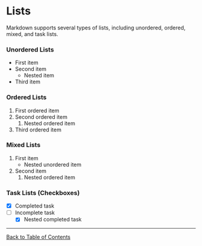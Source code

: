 # Lists

Markdown supports several types of lists, including unordered, ordered, mixed, and task lists.

### Unordered Lists

- First item
- Second item
  - Nested item
- Third item

### Ordered Lists

1. First ordered item
2. Second ordered item
   1. Nested ordered item
3. Third ordered item

### Mixed Lists

1. First item
   - Nested unordered item
2. Second item
   1. Nested ordered item

### Task Lists (Checkboxes)

- [x] Completed task
- [ ] Incomplete task
  - [x] Nested completed task

---
[Back to Table of Contents](./README.md)